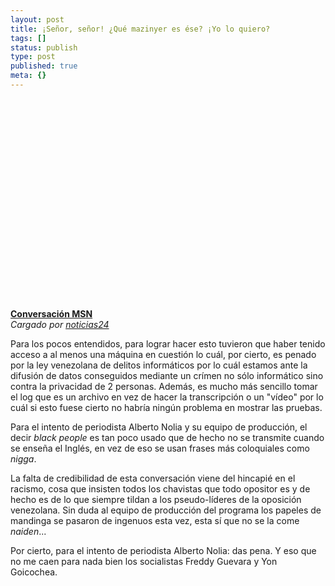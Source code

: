 ```yaml
---
layout: post
title: ¡Señor, señor! ¿Qué mazinyer es ése? ¡Yo lo quiero?
tags: []
status: publish
type: post
published: true
meta: {}
---
```

<div><object width="420" height="336"><param name="movie" value="http://www.dailymotion.com/swf/k4oXySOFjm3B9OO1m8&related=0"></param><param name="allowFullScreen" value="true"></param><param name="allowScriptAccess" value="always"></param><embed src="http://www.dailymotion.com/swf/k4oXySOFjm3B9OO1m8&related=0" type="application/x-shockwave-flash" width="420" height="336" allowFullScreen="true" allowScriptAccess="always"></embed></object><br /><b><a href="http://www.dailymotion.com/video/x73is0_conversacion-msn_news">Conversación MSN</a></b><br /><i>Cargado por <a href="http://www.dailymotion.com/noticias24">noticias24</a></i></div>

Para los pocos entendidos, para lograr hacer esto tuvieron que haber tenido acceso a al menos una máquina en cuestión lo cuál, por cierto, es penado por la ley venezolana de delitos informáticos por lo cuál estamos ante la difusión de datos conseguidos mediante un crímen no sólo informático sino contra la privacidad de 2 personas. Además, es mucho más sencillo tomar el log que es un archivo en vez de hacer la transcripción o un "vídeo" por lo cuál si esto fuese cierto no habría ningún problema en mostrar las pruebas.

Para el intento de periodista Alberto Nolia y su equipo de producción, el decir <em>black people</em> es tan poco usado que de hecho no se transmite cuando se enseña el Inglés, en vez de eso se usan frases más coloquiales como <em>nigga</em>.

La falta de credibilidad de esta conversación viene del hincapié en el racismo, cosa que insisten todos los chavistas que todo opositor es y de hecho es de lo que siempre tildan a los pseudo-líderes de la oposición venezolana. Sin duda al equipo de producción del programa los papeles de mandinga se pasaron de ingenuos esta vez, esta sí que no se la come <em>naiden</em>...

Por cierto, para el intento de periodista Alberto Nolia: das pena. Y eso que no me caen para nada bien los socialistas Freddy Guevara y Yon Goicochea.
